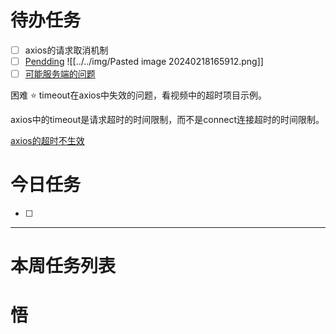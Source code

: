 # 待办任务
- [ ] axios的请求取消机制
- [ ] [Pendding](https://blog.csdn.net/nupt_zhai/article/details/103684302?spm=1001.2101.3001.6650.5&utm_medium=distribute.pc_relevant.none-task-blog-2%7Edefault%7ECTRLIST%7ERate-5-103684302-blog-124406928.235%5Ev43%5Epc_blog_bottom_relevance_base5&depth_1-utm_source=distribute.pc_relevant.none-task-blog-2%7Edefault%7ECTRLIST%7ERate-5-103684302-blog-124406928.235%5Ev43%5Epc_blog_bottom_relevance_base5&utm_relevant_index=8)
![[../../img/Pasted image 20240218165912.png]]
- [ ] [可能服务端的问题](https://cloud.tencent.com/developer/article/2112403)

困难
⭐
timeout在axios中失效的问题，看视频中的超时项目示例。

axios中的timeout是请求超时的时间限制，而不是connect连接超时的时间限制。

[axios的超时不生效](https://segmentfault.com/q/1010000042965591)


# 今日任务
- [ ] 




------
# 本周任务列表



# 悟
